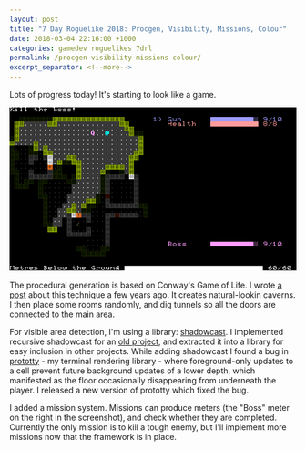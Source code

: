 ```yaml
---
layout: post
title: "7 Day Roguelike 2018: Procgen, Visibility, Missions, Colour"
date: 2018-03-04 22:16:00 +1000
categories: gamedev roguelikes 7drl
permalink: /procgen-visibility-missions-colour/
excerpt_separator: <!--more-->
---
```


Lots of progress today! It's starting to look like a game.

![screenshot](/images/7drl2018-procgen-visibility-missions-colour/screenshot.png)
<!--more-->

The procedural generation is based on Conway's Game of Life. I wrote [a 
post](/gamedev/roguelikes/2015/09/26/cellular-automata-cave-generation.html) 
about this technique a few years ago. It creates natural-lookin caverns. I then 
place some rooms randomly, and dig tunnels so all the doors are connected to 
the main area.

For visible area detection, I'm using a library:
[shadowcast](https://crates.io/crates/shadowcast).
I implemented recursive shadowcast for an [old 
project](/gamedev/roguelikes/lighting/project/2017/12/10/another-roguelike-lighting-demo.html), 
and extracted it into a library for easy inclusion in other projects.
While adding shadowcast I found a bug in 
[prototty](https://github.com/stevebob/prototty) - my terminal rendering 
library - where foreground-only updates to a cell prevent future background 
updates of a lower depth, which manifested as the floor occasionally 
disappearing from underneath the player. I released a new version of prototty 
which fixed the bug.

I added a mission system. Missions can produce meters (the "Boss" meter on the 
right in the screenshot), and check whether they are completed. Currently the 
only mission is to kill a tough enemy, but I'll implement more missions now 
that the framework is in place.
